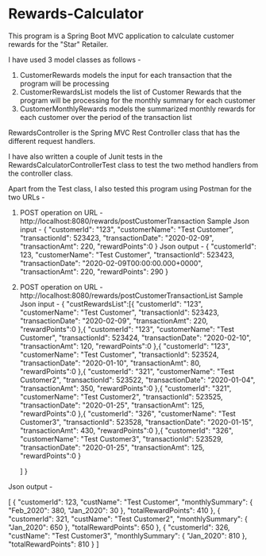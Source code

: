 # Rewards-Calculator
This program is a Spring Boot MVC application to calculate customer rewards for the "Star" Retailer.

I have used 3 model classes as follows - 
1) CustomerRewards models the input for each transaction that the program will be processing
2) CustomerRewardsList models the list of Customer Rewards that the program will be processing for the monthly summary for each customer
3) CustomerMonthlyRewards models the summarized monthly rewards for each customer over the period of the transaction list

RewardsController is the Spring MVC Rest Controller class that has the different request handlers.

I have also written a couple of Junit tests in the RewardsCalculatorControllerTest class to test the two method handlers from the controller class.

Apart from the Test class, I also tested this program using Postman for the two URLs - 

1) POST operation on URL - http://localhost:8080/rewards/postCustomerTransaction
Sample Json input - 
{
    "customerId": "123",
    "customerName": "Test Customer",
    "transactionId": 523423,
    "transactionDate": "2020-02-09",
    "transactionAmt": 220,
    "rewardPoints":0
}
Json output - 
{
    "customerId": 123,
    "customerName": "Test Customer",
    "transactionId": 523423,
    "transactionDate": "2020-02-09T00:00:00.000+0000",
    "transactionAmt": 220,
    "rewardPoints": 290
}

2) POST operation on URL - http://localhost:8080/rewards/postCustomerTransactionList
Sample Json input - 
{
	"custRewardsList":[{
		"customerId": "123",
		"customerName": "Test Customer",
		"transactionId": 523423,
		"transactionDate": "2020-02-09",
		"transactionAmt": 220,
		"rewardPoints":0
	},{
		"customerId": "123",
		"customerName": "Test Customer",
		"transactionId": 523424,
		"transactionDate": "2020-02-10",
		"transactionAmt": 120,
		"rewardPoints":0
	},{
		"customerId": "123",
		"customerName": "Test Customer",
		"transactionId": 523524,
		"transactionDate": "2020-01-10",
		"transactionAmt": 80,
		"rewardPoints":0
	},{
		"customerId": "321",
		"customerName": "Test Customer2",
		"transactionId": 523522,
		"transactionDate": "2020-01-04",
		"transactionAmt": 350,
		"rewardPoints":0
	},{
		"customerId": "321",
		"customerName": "Test Customer2",
		"transactionId": 523525,
		"transactionDate": "2020-01-25",
		"transactionAmt": 125,
		"rewardPoints":0
	},{
		"customerId": "326",
		"customerName": "Test Customer3",
		"transactionId": 523528,
		"transactionDate": "2020-01-15",
		"transactionAmt": 430,
		"rewardPoints":0
	},{
		"customerId": "326",
		"customerName": "Test Customer3",
		"transactionId": 523529,
		"transactionDate": "2020-01-25",
		"transactionAmt": 125,
		"rewardPoints":0
	}
	
	
	]
}

Json output - 

[
    {
        "customerId": 123,
        "custName": "Test Customer",
        "monthlySummary": {
            "Feb_2020": 380,
            "Jan_2020": 30
        },
        "totalRewardPoints": 410
    },
    {
        "customerId": 321,
        "custName": "Test Customer2",
        "monthlySummary": {
            "Jan_2020": 650
        },
        "totalRewardPoints": 650
    },
    {
        "customerId": 326,
        "custName": "Test Customer3",
        "monthlySummary": {
            "Jan_2020": 810
        },
        "totalRewardPoints": 810
    }
]